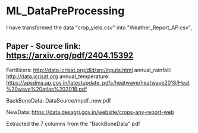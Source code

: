 # ML_DataPreProcessing


I have transformed the data "crop_yield.csv" into "Weather_Report_AP.csv",  
## Paper - Source link: https://arxiv.org/pdf/2404.15392 



Fertilizers:  http://data.icrisat.org/dld/src/inputs.html 
annual_rainfall: http://data.icrisat.org
annual_temperature: https://apsdma.ap.gov.in/latestupdate_pdfs/heatwave/heatwave2018/Heat%20wave%20atlas%202018.pdf

BackBoneData: DataSource/mpdf_new.pdf  

NewData: https://data.desagri.gov.in/website/crops-apy-report-web


Extracted the 7 columns from the "BackBoneData" pdf
